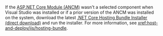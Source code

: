 If the [ASP.NET Core Module (ANCM)](xref:host-and-deploy/aspnet-core-module) wasn't a selected component when Visual Studio was installed or if a prior version of the ANCM was installed on the system, download the latest [.NET Core Hosting Bundle Installer (direct download)](https://dotnet.microsoft.com/permalink/dotnetcore-current-windows-runtime-bundle-installer) and run the installer. For more information, see <xref:host-and-deploy/iis/hosting-bundle>.
